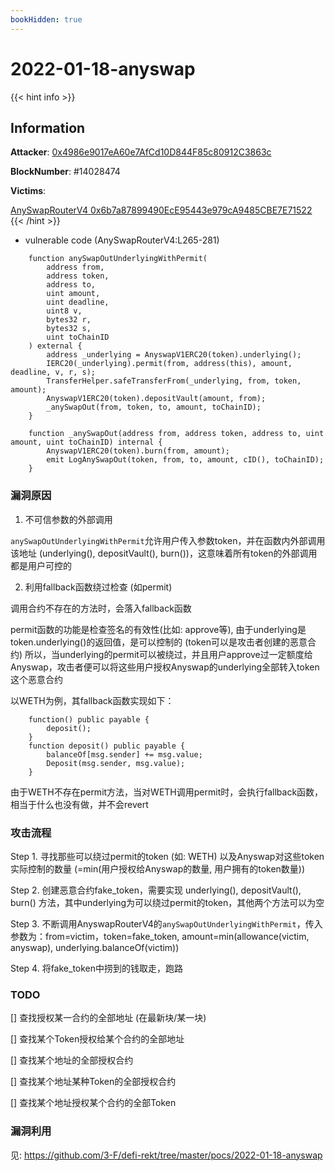 ```yaml
---
bookHidden: true
---
```

# 2022-01-18-anyswap

{{< hint info >}}

## Information
**Attacker**:  [0x4986e9017eA60e7AfCd10D844F85c80912C3863c](https://etherscan.io/address/0x4986e9017eA60e7AfCd10D844F85c80912C3863c)

**BlockNumber**:  #14028474

**Victims**:  
 
[AnySwapRouterV4 0x6b7a87899490EcE95443e979cA9485CBE7E71522](https://etherscan.io/address/0x6b7a87899490ece95443e979ca9485cbe7e71522#code)
{{< /hint >}}

- vulnerable code (AnySwapRouterV4:L265-281)
```solidity
    function anySwapOutUnderlyingWithPermit(
        address from,
        address token,
        address to,
        uint amount,
        uint deadline,
        uint8 v,
        bytes32 r,
        bytes32 s,
        uint toChainID
    ) external {
        address _underlying = AnyswapV1ERC20(token).underlying();
        IERC20(_underlying).permit(from, address(this), amount, deadline, v, r, s);
        TransferHelper.safeTransferFrom(_underlying, from, token, amount);
        AnyswapV1ERC20(token).depositVault(amount, from);
        _anySwapOut(from, token, to, amount, toChainID);
    }
```

```solidity
    function _anySwapOut(address from, address token, address to, uint amount, uint toChainID) internal {
        AnyswapV1ERC20(token).burn(from, amount);
        emit LogAnySwapOut(token, from, to, amount, cID(), toChainID);
    }
```

### **漏洞原因**
1. 不可信参数的外部调用

`anySwapOutUnderlyingWithPermit`允许用户传入参数token，并在函数内外部调用该地址 (underlying(), depositVault(), burn())，这意味着所有token的外部调用都是用户可控的

2. 利用fallback函数绕过检查 (如permit)

调用合约不存在的方法时，会落入fallback函数

permit函数的功能是检查签名的有效性(比如: approve等), 由于underlying是token.underlying()的返回值，是可以控制的 (token可以是攻击者创建的恶意合约)
所以，当underlying的permit可以被绕过，并且用户approve过一定额度给Anyswap，攻击者便可以将这些用户授权Anyswap的underlying全部转入token这个恶意合约

以WETH为例，其fallback函数实现如下：
```solidity
    function() public payable {
        deposit();
    }
    function deposit() public payable {
        balanceOf[msg.sender] += msg.value;
        Deposit(msg.sender, msg.value);
    }
```
由于WETH不存在permit方法，当对WETH调用permit时，会执行fallback函数，相当于什么也没有做，并不会revert

### **攻击流程**

Step 1. 寻找那些可以绕过permit的token (如: WETH) 以及Anyswap对这些token实际控制的数量 (=min(用户授权给Anyswap的数量, 用户拥有的token数量))

Step 2. 创建恶意合约fake_token，需要实现 underlying(), depositVault(), burn() 方法，其中underlying为可以绕过permit的token，其他两个方法可以为空

Step 3. 不断调用AnyswapRouterV4的`anySwapOutUnderlyingWithPermit`，传入参数为：from=victim，token=fake_token, amount=min(allowance(victim, anyswap), underlying.balanceOf(victim))

Step 4. 将fake_token中捞到的钱取走，跑路

### **TODO**
[] 查找授权某一合约的全部地址 (在最新块/某一块)

[] 查找某个Token授权给某个合约的全部地址

[] 查找某个地址的全部授权合约

[] 查找某个地址某种Token的全部授权合约

[] 查找某个地址授权某个合约的全部Token

### **漏洞利用**
见: https://github.com/3-F/defi-rekt/tree/master/pocs/2022-01-18-anyswap